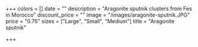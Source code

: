 +++
colors = []
date = ""
description = "Aragonite sputnik clusters from Fes in Morocco"
discount_price = ""
image = "/images/aragonite-sputnik.JPG"
price = "0.75"
sizes = ["Large", "Small", "Medium"]
title = "Aragonite sputnik"

+++
